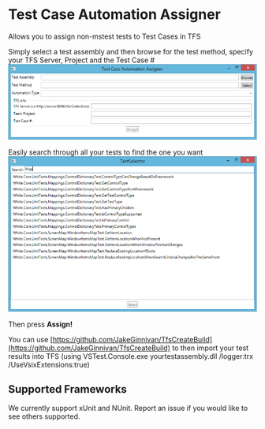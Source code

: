 Test Case Automation Assigner
==========================

Allows you to assign non-mstest tests to Test Cases in TFS

Simply select a test assembly and then browse for the test method, specify your TFS Server, Project and the Test Case #
![README](README_images\README.png)

Easily search through all your tests to find the one you want
![README1](README_images\README1.png)

Then press **Assign!**

You can use [https://github.com/JakeGinnivan/TfsCreateBuild](https://github.com/JakeGinnivan/TfsCreateBuild) to then import your test results into TFS (using VSTest.Console.exe yourtestassembly.dll /logger:trx /UseVsixExtensions:true)

## Supported Frameworks
We currently support xUnit and NUnit. Report an issue if you would like to see others supported.
